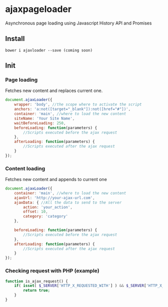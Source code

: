 # ajaxpageloader
Asynchronous page loading using Javascript History API and Promises
## Install
`bower i ajaxloader --save (coming soon)`

## Init
### Page loading
Fetches new content and replaces current one.
``` js
document.ajaxLoader({
    wrapper: 'body', //the scope where to activate the script
    anchors: 'a:not([target="_blank"]):not([href="#"])',
    container: 'main', //where to load the new content
    siteName: 'Your Site Name',
    waitBeforeLoading: 250,
    beforeLoading: function(parameters) {
        //Scripts executed before the ajax request
    },
    afterLoading: function(parameters) {
        //Scripts executed after the ajax request
    }
});
```
### Content loading
Fetches new content and appends to current one
``` js
document.ajaxLoader({
    container: 'main', //where to load the new content
    ajaxUrl: 'http://your-ajax-url.com',
    ajaxData: { //All the data to send to the server
        action: 'your_action',
        offset: 10,
        category: 'category'
    },

    beforeLoading: function(parameters) {
        //Scripts executed before the ajax request
    },
    afterLoading: function(parameters) {
        //Scripts executed after the ajax request
    }
});
```

### Checking request with PHP (example)
``` php
function is_ajax_request() {
    if( isset( $_SERVER['HTTP_X_REQUESTED_WITH'] ) && $_SERVER['HTTP_X_REQUESTED_WITH'] == 'BAWXMLHttpRequest' ){
        return true;
    }
}
```

